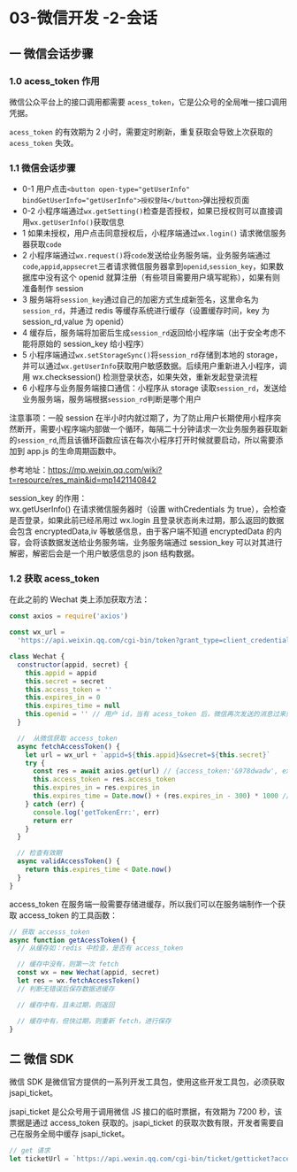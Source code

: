 # 03-微信开发 -2-会话

## 一 微信会话步骤

### 1.0 acess_token 作用

微信公众平台上的接口调用都需要 `acess_token`，它是公众号的全局唯一接口调用凭据。

`acess_token` 的有效期为 2 小时，需要定时刷新，重复获取会导致上次获取的 `acess_token` 失效。

### 1.1 微信会话步骤

- 0-1 用户点击`<button open-type="getUserInfo" bindGetUserInfo="getUserInfo">授权登陆</button>`弹出授权页面
- 0-2 小程序端通过`wx.getSetting()`检查是否授权，如果已授权则可以直接调用`wx.getUserInfo()`获取信息
- 1 如果未授权，用户点击同意授权后，小程序端通过`wx.login()` 请求微信服务器获取`code`
- 2 小程序端通过`wx.request()`将`code`发送给业务服务端，业务服务端通过`code`,`appid`,`appsecret`三者请求微信服务器拿到`openid`,`session_key`，如果数据库中没有这个 openid 就算注册（有些项目需要用户填写昵称），如果有则准备制作 session
- 3 服务端将`session_key`通过自己的加密方式生成新签名，这里命名为`session_rd`，并通过 redis 等缓存系统进行缓存（设置缓存时间，key 为 session_rd,value 为 openid）
- 4 缓存后，服务端将加密后生成`session_rd`返回给小程序端（出于安全考虑不能将原始的 session_key 给小程序）
- 5 小程序端通过`wx.setStorageSync()`将`session_rd`存储到本地的 storage，并可以通过`wx.getUserInfo`获取用户敏感数据。后续用户重新进入小程序，调用 wx.checksession() 检测登录状态，如果失效，重新发起登录流程
- 6 小程序与业务服务端接口通信：小程序从 storage 读取`session_rd`，发送给业务服务端，服务端根据`session_rd`判断是哪个用户

注意事项：一般 session 在半小时内就过期了，为了防止用户长期使用小程序突然断开，需要小程序端内部做一个循环，每隔二十分钟请求一次业务服务器获取新的`session_rd`,而且该循环函数应该在每次小程序打开时候就要启动，所以需要添加到 app.js 的生命周期函数中。

参考地址：<https://mp.weixin.qq.com/wiki?t=resource/res_main&id=mp1421140842>

session_key 的作用：  
wx.getUserInfo() 在请求微信服务器时（设置 withCredentials 为 true），会检查是否登录，如果此前已经吊用过 wx.login 且登录状态尚未过期，那么返回的数据会包含 encryptedData,iv 等敏感信息，由于客户端不知道 encryptedData 的内容，会将该数据发送给业务服务端，业务服务端通过 session_key 可以对其进行解密，解密后会是一个用户敏感信息的 json 结构数据。

### 1.2 获取 acess_token

在此之前的 Wechat 类上添加获取方法：

```js
const axios = require('axios')

const wx_url =
  'https://api.weixin.qq.com/cgi-bin/token?grant_type=client_credential&'

class Wechat {
  constructor(appid, secret) {
    this.appid = appid
    this.secret = secret
    this.access_token = ''
    this.expires_in = 0
    this.expires_time = null
    this.openid = '' // 用户 id，当有 acess_token 后，微信再次发送的消息过来则附带 openid
  }

  //  从微信获取 access_token
  async fetchAccessToken() {
    let url = wx_url + `appid=${this.appid}&secret=${this.secret}`
    try {
      const res = await axios.get(url) // {access_token:'&978dwadw', expires_in: 7200}
      this.access_token = res.access_token
      this.expires_in = res.expires_in
      this.expires_time = Date.now() + (res.expires_in - 300) * 1000 // 提前 5 分钟刷新
    } catch (err) {
      console.log('getTokenErr:', err)
      return err
    }
  }

  // 检查有效期
  async validAccessToken() {
    return this.expires_time < Date.now()
  }
}
```

access_token 在服务端一般需要存储进缓存，所以我们可以在服务端制作一个获取 access_token 的工具函数：

```js
// 获取 accesss_token
async function getAcessToken() {
  // 从缓存如：redis 中检查，是否有 access_token

  // 缓存中没有，则第一次 fetch
  const wx = new Wechat(appid, secret)
  let res = wx.fetchAccessToken()
  // 判断无错误后保存数据进缓存

  // 缓存中有，且未过期，则返回

  // 缓存中有，但快过期，则重新 fetch，进行保存
}
```

## 二 微信 SDK

微信 SDK 是微信官方提供的一系列开发工具包，使用这些开发工具包，必须获取 jsapi_ticket。

jsapi_ticket 是公众号用于调用微信 JS 接口的临时票据，有效期为 7200 秒，该票据是通过 access_token 获取的。jsapi_ticket 的获取次数有限，开发者需要自己在服务全局中缓存 jsapi_ticket。

```js
// get 请求
let ticketUrl = `https://api.wexin.qq.com/cgi-bin/ticket/getticket?access_token=${access_token}&type=jsapi`
```
